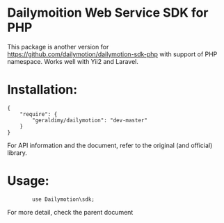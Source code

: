 # Dailymoition Web Service SDK for PHP

This package is another version for https://github.com/dailymotion/dailymotion-sdk-php with support of PHP namespace. Works well with Yii2 and Laravel.

# Installation:

    {
        "require": {
            "geraldimy/dailymotion": "dev-master"
        }
    }

For API information and the document, refer to the original (and official) library.


# Usage:
            use Dailymotion\sdk;



For more detail, check the parent document